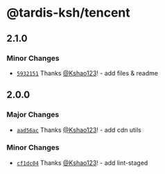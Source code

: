 # @tardis-ksh/tencent

## 2.1.0

### Minor Changes

- [`5932151`](https://github.com/tardis-ksh/tool-box/commit/5932151e81d7255bf4b8f4e790073bf8b30bfd4f) Thanks [@Kshao123](https://github.com/Kshao123)! - add files & readme

## 2.0.0

### Major Changes

- [`aad56ac`](https://github.com/tardis-ksh/tool-box/commit/aad56acb5da26d2973de42b1223e3f6c9dd0939a) Thanks [@Kshao123](https://github.com/Kshao123)! - add cdn utils

### Minor Changes

- [`cf1dc04`](https://github.com/tardis-ksh/tool-box/commit/cf1dc046742faaa2fb2cc907ea730dbe73ea9118) Thanks [@Kshao123](https://github.com/Kshao123)! - add lint-staged
